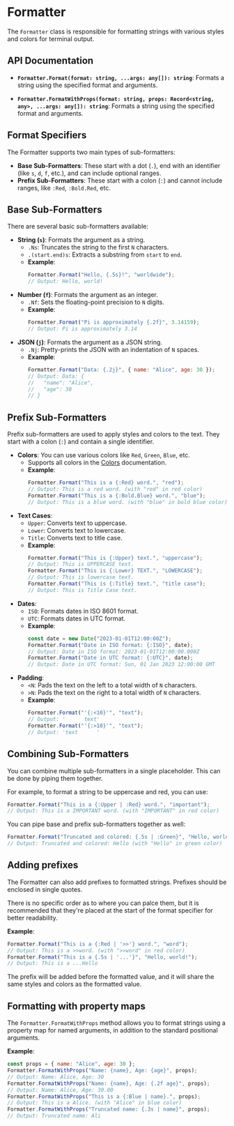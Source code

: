 # Formatter

The `Formatter` class is responsible for formatting strings
with various styles and colors for terminal output.

## API Documentation

- **`Formatter.Format(format: string, ...args: any[]): string`**:
    Formats a string using the specified format and arguments.

- **`Formatter.FormatWithProps(format: string, props: Record<string, any>, ...args: any[]): string`**:
  Formats a string using the specified format and arguments.

## Format Specifiers

The Formatter supports two main types of sub-formatters:

- **Base Sub-Formatters**: These start with a dot (`.`), end with an identifier
    (like `s`, `d`, `f`, etc.), and can include optional ranges.
- **Prefix Sub-Formatters**: These start with a colon (`:`) and cannot include
    ranges, like `:Red`, `:Bold.Red`, etc.

## Base Sub-Formatters

There are several basic sub-formatters available:

- **String (`s`)**: Formats the argument as a string.
  - `.Ns`: Truncates the string to the first `N` characters.
  - `.(start.end)s`: Extracts a substring from `start` to `end`.
  - **Example**:
    ```js
    Formatter.Format("Hello, {.5s}!", "worldwide");
    // Output: Hello, world!
    ```
- **Number (`f`)**: Formats the argument as an integer.
  - `.Nf`: Sets the floating-point precision to `N` digits.
  - **Example**:
    ```js
    Formatter.Format("Pi is approximately {.2f}", 3.14159);
    // Output: Pi is approximately 3.14
    ```
- **JSON (`j`)**: Formats the argument as a JSON string.
  - `.Nj`: Pretty-prints the JSON with an indentation of `N` spaces.
  - **Example**:
    ```js
    Formatter.Format("Data: {.2j}", { name: "Alice", age: 30 });
    // Output: Data: {
    //   "name": "Alice",
    //   "age": 30
    // }
    ```

## Prefix Sub-Formatters

Prefix sub-formatters are used to apply styles and colors to the text.
They start with a colon (`:`) and contain a single identifier.

- **Colors**: You can use various colors like `Red`, `Green`, `Blue`, etc.
  - Supports all colors in the [Colors](/contents/reference/colors) documentation.
  - **Example**:
    ```js
    Formatter.Format("This is a {:Red} word.", "red");
    // Output: This is a red word. (with "red" in red color)
    Formatter.Format("This is a {:Bold.Blue} word.", "blue");
    // Output: This is a blue word. (with "blue" in bold blue color)
    ```
- **Text Cases**:
  - `Upper`: Converts text to uppercase.
  - `Lower`: Converts text to lowercase.
  - `Title`: Converts text to title case.
  - **Example**:
    ```js
    Formatter.Format("This is {:Upper} text.", "uppercase");
    // Output: This is UPPERCASE text.
    Formatter.Format("This is {:Lower} TEXT.", "LOWERCASE");
    // Output: This is lowercase text.
    Formatter.Format("This is {:Title} text.", "title case");
    // Output: This is Title Case text.
    ```
- **Dates**:
  - `ISO`: Formats dates in ISO 8601 format.
  - `UTC`: Formats dates in UTC format.
  - **Example**:
    ```js
    const date = new Date("2023-01-01T12:00:00Z");
    Formatter.Format("Date in ISO format: {:ISO}", date);
    // Output: Date in ISO format: 2023-01-01T12:00:00.000Z
    Formatter.Format("Date in UTC format: {:UTC}", date);
    // Output: Date in UTC format: Sun, 01 Jan 2023 12:00:00 GMT
    ```
- **Padding**:
  - `<N`: Pads the text on the left to a total width of `N` characters.
  - `>N`: Pads the text on the right to a total width of `N` characters.
  - **Example**:
    ```js
    Formatter.Format("'{:<10}'", "text");
    // Output: '      text'
    Formatter.Format("'{:>10}'", "text");
    // Output: 'text      '
    ```

## Combining Sub-Formatters

You can combine multiple sub-formatters in a single placeholder.
This can be done by piping them together.

For example, to format a string to be uppercase and red, you can use:
```js
Formatter.Format("This is a {:Upper | :Red} word.", "important");
// Output: This is a IMPORTANT word. (with "IMPORTANT" in red color)
```

You can pipe base and prefix sub-formatters together as well:
```js
Formatter.Format("Truncated and colored: {.5s | :Green}", "Hello, world!");
// Output: Truncated and colored: Hello (with "Hello" in green color)
```

## Adding prefixes

The Formatter can also add prefixes to formatted strings.
Prefixes should be enclosed in single quotes.

There is no specific order as to where you can palce them,
but it is recommended that they're placed at the start of
the format specifier for better readability.

**Example**:
```js
Formatter.Format("This is a {:Red | '>>'} word.", "word");
// Output: This is a >>word. (with ">>word" in red color)
Formatter.Format("This is a {.5s | '...'}", "Hello, world!");
// Output: This is a ...Hello
```

The prefix will be added before the formatted value, and it will share
the same styles and colors as the formatted value.

## Formatting with property maps

The `Formatter.FormatWithProps` method allows you to format strings
using a property map for named arguments, in addition to the standard
positional arguments.

**Example**:
```js
const props = { name: "Alice", age: 30 };
Formatter.FormatWithProps("Name: {name}, Age: {age}", props);
// Output: Name: Alice, Age: 30
Formatter.FormatWithProps("Name: {name}, Age: {.2f age}", props);
// Output: Name: Alice, Age: 30.00
Formatter.FormatWithProps("This is a {:Blue | name}.", props);
// Output: This is a Alice. (with "Alice" in blue color)
Formatter.FormatWithProps("Truncated name: {.3s | name}", props);
// Output: Truncated name: Ali
```